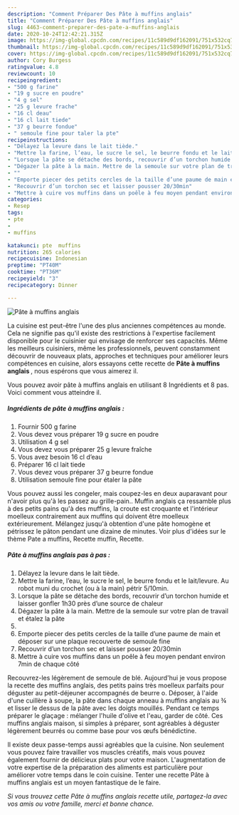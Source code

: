 ```yaml
---
description: "Comment Préparer Des Pâte à muffins anglais"
title: "Comment Préparer Des Pâte à muffins anglais"
slug: 4463-comment-preparer-des-pate-a-muffins-anglais
date: 2020-10-24T12:42:21.315Z
image: https://img-global.cpcdn.com/recipes/11c589d9df162091/751x532cq70/pate-a-muffins-anglais-photo-principale-de-la-recette.jpg
thumbnail: https://img-global.cpcdn.com/recipes/11c589d9df162091/751x532cq70/pate-a-muffins-anglais-photo-principale-de-la-recette.jpg
cover: https://img-global.cpcdn.com/recipes/11c589d9df162091/751x532cq70/pate-a-muffins-anglais-photo-principale-de-la-recette.jpg
author: Cory Burgess
ratingvalue: 4.8
reviewcount: 10
recipeingredient:
- "500 g farine"
- "19 g sucre en poudre"
- "4 g sel"
- "25 g levure frache"
- "16 cl deau"
- "16 cl lait tiede"
- "37 g beurre fondue"
- " semoule fine pour taler la pte"
recipeinstructions:
- "Délayez la levure dans le lait tiède."
- "Mettre la farine, l’eau, le sucre le sel, le beurre fondu et le lait/levure. Au robot muni du crochet (ou à la main) pétrir 5/10min."
- "Lorsque la pâte se détache des bords, recouvrir d’un torchon humide et laisser gonfler 1h30 près d’une source de chaleur"
- "Dégazer la pâte à la main. Mettre de la semoule sur votre plan de travail et étalez la pâte"
- ""
- "Emporte piecer des petits cercles de la taille d’une paume de main et déposer sur une plaque recouverte de semoule fine"
- "Recouvrir d’un torchon sec et laisser pousser 20/30min"
- "Mettre à cuire vos muffins dans un poêle à feu moyen pendant environ 7min de chaque côté"
categories:
- Resep
tags:
- pte
- 
- muffins

katakunci: pte  muffins 
nutrition: 265 calories
recipecuisine: Indonesian
preptime: "PT40M"
cooktime: "PT36M"
recipeyield: "3"
recipecategory: Dinner

---
```



![Pâte à muffins anglais](https://img-global.cpcdn.com/recipes/11c589d9df162091/751x532cq70/pate-a-muffins-anglais-photo-principale-de-la-recette.jpg)

La cuisine est peut-être l'une des plus anciennes compétences au monde. Cela ne signifie pas qu'il existe des restrictions à l'expertise facilement disponible pour le cuisinier qui envisage de renforcer ses capacités. Même les meilleurs cuisiniers, même les professionnels, peuvent constamment découvrir de nouveaux plats, approches et techniques pour améliorer leurs compétences en cuisine, alors essayons cette recette de <strong> Pâte à muffins anglais </strong>, nous espérons que vous aimerez il.

<!--inarticleads1-->

Vous pouvez avoir pâte à muffins anglais en utilisant 8 Ingrédients et 8 pas. Voici comment vous atteindre il.

##### Ingrédients de pâte à muffins anglais :

1. Fournir 500 g farine
1. Vous devez vous préparer 19 g sucre en poudre
1. Utilisation 4 g sel
1. Vous devez vous préparer 25 g levure fraîche
1. Vous avez besoin 16 cl d’eau
1. Préparer 16 cl lait tiede
1. Vous devez vous préparer 37 g beurre fondue
1. Utilisation  semoule fine pour étaler la pâte


Vous pouvez aussi les congeler, mais coupez-les en deux auparavant pour n&#39;avoir plus qu&#39;à les passez au grille-pain.. Muffin anglais ça ressamble plus à des petits pains qu&#39;à des muffins, la croute est croquante et l&#39;intérieur moelleux contrairement aux muffins qui doivent être moelleux extérieurement. Mélangez jusqu&#39;à obtention d&#39;une pâte homogène et pétrissez le pâton pendant une dizaine de minutes. Voir plus d&#39;idées sur le thème Pate a muffins, Recette muffin, Recette. 

<!--inarticleads2-->

##### Pâte à muffins anglais pas à pas :

1. Délayez la levure dans le lait tiède.
1. Mettre la farine, l’eau, le sucre le sel, le beurre fondu et le lait/levure. Au robot muni du crochet (ou à la main) pétrir 5/10min.
1. Lorsque la pâte se détache des bords, recouvrir d’un torchon humide et laisser gonfler 1h30 près d’une source de chaleur
1. Dégazer la pâte à la main. Mettre de la semoule sur votre plan de travail et étalez la pâte
1. 
1. Emporte piecer des petits cercles de la taille d’une paume de main et déposer sur une plaque recouverte de semoule fine
1. Recouvrir d’un torchon sec et laisser pousser 20/30min
1. Mettre à cuire vos muffins dans un poêle à feu moyen pendant environ 7min de chaque côté


Recouvrez-les légèrement de semoule de blé. Aujourd&#39;hui je vous propose la recette des muffins anglais, des petits pains très moelleux parfaits pour déguster au petit-déjeuner accompagnés de beurre o. Déposer, à l&#39;aide d&#39;une cuillère à soupe, la pâte dans chaque anneau à muffins anglais au ¾ et lisser le dessus de la pâte avec les doigts mouillés. Pendant ce temps préparer le glaçage : mélanger l&#39;huile d&#39;olive et l&#39;eau, garder de côté. Ces muffins anglais maison, si simples à préparer, sont agréables à déguster légèrement beurrés ou comme base pour vos œufs bénédictine. 

<!--inarticleads1-->

<p>
Il existe deux passe-temps aussi agréables que la cuisine. Non seulement vous pouvez faire travailler vos muscles créatifs, mais vous pouvez également fournir de délicieux plats pour votre maison. L'augmentation de votre expertise de la préparation des aliments est particulière pour améliorer votre temps dans le coin cuisine. Tenter une recette Pâte à muffins anglais est un moyen fantastique de le faire.
</p>

<p>
<i>Si vous trouvez cette Pâte à muffins anglais recette utile, partagez-la avec vos amis ou votre famille, merci et bonne chance.</i>
</p>
